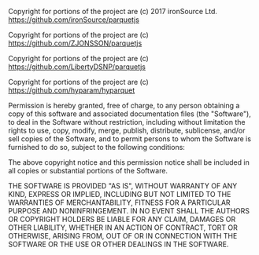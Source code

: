 Copyright for portions of the project are (c) 2017 ironSource Ltd. https://github.com/ironSource/parquetjs

Copyright for portions of the project are (c) https://github.com/ZJONSSON/parquetjs

Copyright for portions of the project are (c) https://github.com/LibertyDSNP/parquetjs

Copyright for portions of the project are (c) https://github.com/hyparam/hyparquet

Permission is hereby granted, free of charge, to any person obtaining a copy of
this software and associated documentation files (the "Software"), to deal in the
Software without restriction, including without limitation the rights to use,
copy, modify, merge, publish, distribute, sublicense, and/or sell copies of the
Software, and to permit persons to whom the Software is furnished to do so,
subject to the following conditions:

The above copyright notice and this permission notice shall be included in all
copies or substantial portions of the Software.

THE SOFTWARE IS PROVIDED "AS IS", WITHOUT WARRANTY OF ANY KIND, EXPRESS OR IMPLIED,
INCLUDING BUT NOT LIMITED TO THE WARRANTIES OF MERCHANTABILITY, FITNESS FOR A
PARTICULAR PURPOSE AND NONINFRINGEMENT. IN NO EVENT SHALL THE AUTHORS OR COPYRIGHT
HOLDERS BE LIABLE FOR ANY CLAIM, DAMAGES OR OTHER LIABILITY, WHETHER IN AN ACTION
OF CONTRACT, TORT OR OTHERWISE, ARISING FROM, OUT OF OR IN CONNECTION WITH THE
SOFTWARE OR THE USE OR OTHER DEALINGS IN THE SOFTWARE.
